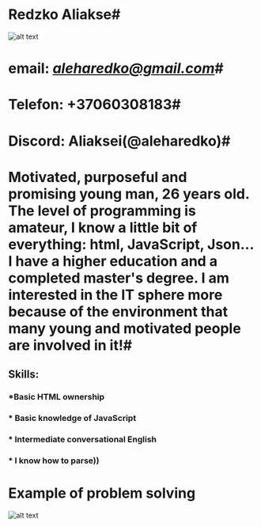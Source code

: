 # Redzko Aliakse#

![alt text](/rsschool-cv/foto.png)

# email: *aleharedko@gmail.com*#
# Telefon: +37060308183#
# Discord: Aliaksei(@aleharedko)#

# Motivated, purposeful and promising young man, 26 years old. The level of programming is amateur, I know a little bit of everything: html, JavaScript, Json... I have a higher education and a completed master's degree. I am interested in the IT sphere more because of the environment that many young and motivated people are involved in it!#

## Skills: ##
### *Basic HTML ownership
### * Basic knowledge of JavaScript
### * Intermediate conversational English
### * I know how to parse))

# Example of problem solving #
![alt text](/rsschool-cv/codewars.bmp)

